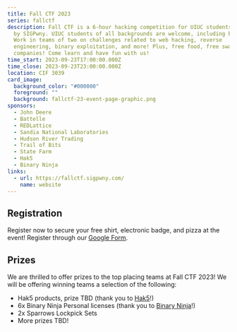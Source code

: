```yaml
---
title: Fall CTF 2023
series: fallctf
description: Fall CTF is a 6-hour hacking competition for UIUC students hosted
  by SIGPwny. UIUC students of all backgrounds are welcome, including beginners!
  Work in teams of two on challenges related to web hacking, reverse
  engineering, binary exploitation, and more! Plus, free food, free swag, and
  companies! Come learn and have fun with us!
time_start: 2023-09-23T17:00:00.000Z
time_close: 2023-09-23T23:00:00.000Z
location: CIF 3039
card_image:
  background_color: "#000000"
  foreground: ""
  background: fallctf-23-event-page-graphic.png
sponsors:
  - John Deere
  - Battelle
  - REDLattice
  - Sandia National Laboratories
  - Hudson River Trading
  - Trail of Bits
  - State Farm
  - Hak5
  - Binary Ninja
links:
  - url: https://fallctf.sigpwny.com/
    name: website
---
```

## Registration
Register now to secure your free shirt, electronic badge, and pizza at the event! Register through our [Google Form](https://docs.google.com/forms/d/e/1FAIpQLSfrRkjzvBECRV8YBQ94YNLzCYLMldf7qMj-OrY_Ar9UzGcBIg/viewform).

## Prizes
We are thrilled to offer prizes to the top placing teams at Fall CTF 2023! We will be offering winning teams a selection of the following:
- Hak5 products, prize TBD (thank you to [Hak5](https://hak5.org/)!)
- 6x Binary Ninja Personal licenses (thank you to [Binary Ninja](https://binary.ninja/)!)
- 2x Sparrows Lockpick Sets
- More prizes TBD!